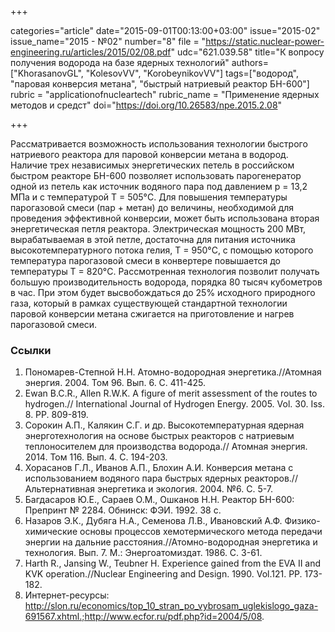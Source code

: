 +++

categories="article"
date="2015-09-01T00:13:00+03:00"
issue="2015-02"
issue_name="2015 - №02"
number="8"
file = "https://static.nuclear-power-engineering.ru/articles/2015/02/08.pdf"
udc="621.039.58"
title="К вопросу получения водорода на базе ядерных технологий"
authors=["KhorasanovGL", "KolesovVV", "KorobeynikovVV"]
tags=["водород", "паровая конверсия метана", "быстрый натриевый реактор БН-600"]
rubric = "applicationofnucleartech"
rubric_name = "Применение ядерных методов и средст"
doi="https://doi.org/10.26583/npe.2015.2.08"

+++

Рассматривается возможность использования технологии быстрого натриевого реактора для паровой конверсии метана в водород. Наличие трех независимых энергетических петель в российском быстром реакторе БН-600 позволяет использовать парогенератор одной из петель как источник водяного пара под давлением p = 13,2 МПа и с температурой T = 505°С. Для повышения температуры парогазовой смеси (пар + метан) до величины, необходимой для проведения эффективной конверсии, может быть использована вторая энергетическая петля реактора. Электрическая мощность 200 МВт, вырабатываемая в этой петле, достаточна для питания источника высокотемпературного потока гелия, T = 950°С, с помощью которого температура парогазовой смеси в конвертере повышается до температуры T = 820°С. Рассмотренная технология позволит получать большую производительность водорода, порядка 80 тысяч кубометров в час. При этом будет высвобождаться до 25% исходного природного газа, который в рамках существующей стандартной технологии паровой конверсии метана сжигается на приготовление и нагрев парогазовой смеси.

### Ссылки

1. Пономарев-Степной Н.Н. Атомно-водородная энергетика.//Атомная энергия. 2004. Том 96. Вып. 6. С. 411-425.
2. Ewan B.C.R., Allen R.W.K. A figure of merit assessment of the routes to hydrogen.// International Journal of Hydrogen Energy. 2005. Vol. 30. Iss. 8. PP. 809-819.
3. Сорокин А.П., Калякин С.Г. и др. Высокотемпературная ядерная энерготехнология на основе быстрых реакторов с натриевым теплоносителем для производства водорода.// Атомная энергия. 2014. Том 116. Вып. 4. С. 194-203.
4. Хорасанов Г.Л., Иванов А.П., Блохин А.И. Конверсия метана с использованием водяного пара быстрых ядерных реакторов.//Альтернативная энергетика и экология. 2004. №6. С. 5-7.
5. Багдасаров Ю.Е., Сараев О.М., Ошканов Н.Н. Реактор БН-600: Препринт № 2284. Обнинск: ФЭИ. 1992. 38 с.
6. Назаров Э.К., Дубяга Н.А., Семенова Л.В., Ивановский А.Ф. Физико-химические основы процессов хемотермического метода передачи энергии на дальние расстояния.//Атомно-водородная энергетика и технология. Вып. 7. М.: Энергоатомиздат. 1986. С. 3-61.
7. Harth R., Jansing W., Teubner H. Experience gained from the EVA II and KVK operation.//Nuclear Engineering and Design. 1990. Vol.121. PP. 173-182.
8. Интернет-ресурсы: http://slon.ru/economics/top_10_stran_po_vybrosam_uglekislogo_gaza-691567.xhtml.;http://www.ecfor.ru/pdf.php?id=2004/5/08.